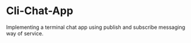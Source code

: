 # Cli-Chat-App
Implementing a terminal chat app using publish and subscribe messaging way of service.
